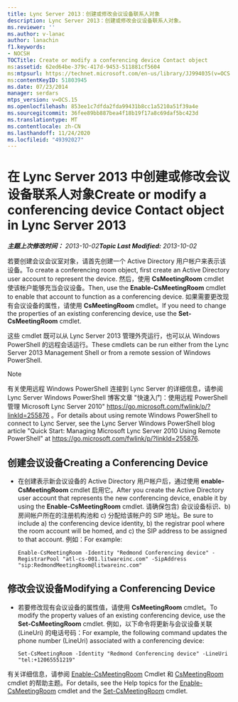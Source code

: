 ```yaml
---
title: Lync Server 2013：创建或修改会议设备联系人对象
description: Lync Server 2013：创建或修改会议设备联系人对象。
ms.reviewer: ''
ms.author: v-lanac
author: lanachin
f1.keywords:
- NOCSH
TOCTitle: Create or modify a conferencing device Contact object
ms:assetid: 62ed64be-379c-417d-9453-511881cf5604
ms:mtpsurl: https://technet.microsoft.com/en-us/library/JJ994035(v=OCS.15)
ms:contentKeyID: 51803945
ms.date: 07/23/2014
manager: serdars
mtps_version: v=OCS.15
ms.openlocfilehash: 853ee1c7dfda2fda99431b8cc1a5210a51f39a4e
ms.sourcegitcommit: 36fee89bb887bea4f18b19f17a8c69daf5bc423d
ms.translationtype: MT
ms.contentlocale: zh-CN
ms.lasthandoff: 11/24/2020
ms.locfileid: "49392027"
---
```

# <a name="create-or-modify-a-conferencing-device-contact-object-in-lync-server-2013"></a><span data-ttu-id="859b8-103">在 Lync Server 2013 中创建或修改会议设备联系人对象</span><span class="sxs-lookup"><span data-stu-id="859b8-103">Create or modify a conferencing device Contact object in Lync Server 2013</span></span>

<div data-xmlns="http://www.w3.org/1999/xhtml">

<div class="topic" data-xmlns="http://www.w3.org/1999/xhtml" data-msxsl="urn:schemas-microsoft-com:xslt" data-cs="https://msdn.microsoft.com/">

<div data-asp="https://msdn2.microsoft.com/asp">



</div>

<div id="mainSection">

<div id="mainBody"><span data-ttu-id="859b8-104">

<span> </span></span><span class="sxs-lookup"><span data-stu-id="859b8-104">

<span> </span></span></span>

<span data-ttu-id="859b8-105">_**主题上次修改时间：** 2013-10-02_</span><span class="sxs-lookup"><span data-stu-id="859b8-105">_**Topic Last Modified:** 2013-10-02_</span></span>

<span data-ttu-id="859b8-106">若要创建会议会议室对象，请首先创建一个 Active Directory 用户帐户来表示该设备。</span><span class="sxs-lookup"><span data-stu-id="859b8-106">To create a conferencing room object, first create an Active Directory user account to represent the device.</span></span> <span data-ttu-id="859b8-107">然后，使用 **CsMeetingRoom** cmdlet 使该帐户能够充当会议设备。</span><span class="sxs-lookup"><span data-stu-id="859b8-107">Then, use the **Enable-CsMeetingRoom** cmdlet to enable that account to function as a conferencing device.</span></span> <span data-ttu-id="859b8-108">如果需要更改现有会议设备的属性，请使用 **CsMeetingRoom** cmdlet。</span><span class="sxs-lookup"><span data-stu-id="859b8-108">If you need to change the properties of an existing conferencing device, use the **Set-CsMeetingRoom** cmdlet.</span></span>

<span data-ttu-id="859b8-109">这些 cmdlet 既可以从 Lync Server 2013 管理外壳运行，也可以从 Windows PowerShell 的远程会话运行。</span><span class="sxs-lookup"><span data-stu-id="859b8-109">These cmdlets can be run either from the Lync Server 2013 Management Shell or from a remote session of Windows PowerShell.</span></span>

<div>


> [!NOTE]  
> <span data-ttu-id="859b8-110">有关使用远程 Windows PowerShell 连接到 Lync Server 的详细信息，请参阅 Lync Server Windows PowerShell 博客文章 "快速入门：使用远程 PowerShell 管理 Microsoft Lync Server 2010" <A href="https://go.microsoft.com/fwlink/p/?linkid=255876">https://go.microsoft.com/fwlink/p/?linkId=255876</A> 。</span><span class="sxs-lookup"><span data-stu-id="859b8-110">For details about using remote Windows PowerShell to connect to Lync Server, see the Lync Server Windows PowerShell blog article "Quick Start: Managing Microsoft Lync Server 2010 Using Remote PowerShell" at <A href="https://go.microsoft.com/fwlink/p/?linkid=255876">https://go.microsoft.com/fwlink/p/?linkId=255876</A>.</span></span>



</div>

<div>


<div>

## <a name="creating-a-conferencing-device"></a><span data-ttu-id="859b8-111">创建会议设备</span><span class="sxs-lookup"><span data-stu-id="859b8-111">Creating a Conferencing Device</span></span>

  - <span data-ttu-id="859b8-112">在创建表示新会议设备的 Active Directory 用户帐户后，通过使用 **enable-CsMeetingRoom** cmdlet 启用它。</span><span class="sxs-lookup"><span data-stu-id="859b8-112">After you create the Active Directory user account that represents the new conferencing device, enable it by using the **Enable-CsMeetingRoom** cmdlet.</span></span> <span data-ttu-id="859b8-113">请确保包含) 会议设备标识、b) 房间帐户所在的注册机构池和 c) 分配给该帐户的 SIP 地址。</span><span class="sxs-lookup"><span data-stu-id="859b8-113">Be sure to include a) the conferencing device identity, b) the registrar pool where the room account will be homed, and c) the SIP address to be assigned to that account.</span></span> <span data-ttu-id="859b8-114">例如：</span><span class="sxs-lookup"><span data-stu-id="859b8-114">For example:</span></span>
    
        Enable-CsMeetingRoom -Identity "Redmond Conferencing device" -RegistrarPool "atl-cs-001.litwareinc.com" -SipAddress "sip:RedmondMeetingRoom@litwareinc.com"

</div>

<div>

## <a name="modifying-a-conferencing-device"></a><span data-ttu-id="859b8-115">修改会议设备</span><span class="sxs-lookup"><span data-stu-id="859b8-115">Modifying a Conferencing Device</span></span>

  - <span data-ttu-id="859b8-116">若要修改现有会议设备的属性值，请使用 **CsMeetingRoom** cmdlet。</span><span class="sxs-lookup"><span data-stu-id="859b8-116">To modify the property values of an existing conferencing device, use the **Set-CsMeetingRoom** cmdlet.</span></span> <span data-ttu-id="859b8-117">例如，以下命令将更新与会议设备关联 (LineUri) 的电话号码：</span><span class="sxs-lookup"><span data-stu-id="859b8-117">For example, the following command updates the phone number (LineUri) associated with a conferencing device:</span></span>
    
        Set-CsMeetingRoom -Identity "Redmond Conferencing device" -LineUri "tel:+12065551219"

</div>

<span data-ttu-id="859b8-118">有关详细信息，请参阅 [Enable-CsMeetingRoom](https://docs.microsoft.com/powershell/module/skype/Enable-CsMeetingRoom) Cmdlet 和 [CsMeetingRoom](https://docs.microsoft.com/powershell/module/skype/Set-CsMeetingRoom) cmdlet 的帮助主题。</span><span class="sxs-lookup"><span data-stu-id="859b8-118">For details, see the Help topics for the [Enable-CsMeetingRoom](https://docs.microsoft.com/powershell/module/skype/Enable-CsMeetingRoom) cmdlet and the [Set-CsMeetingRoom](https://docs.microsoft.com/powershell/module/skype/Set-CsMeetingRoom) cmdlet.</span></span>

<span data-ttu-id="859b8-119"></div>

</div>

<span> </span>

</div>

</div>

</span><span class="sxs-lookup"><span data-stu-id="859b8-119"></div>

</div>

<span> </span>

</div>

</div>

</span></span></div>

